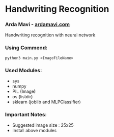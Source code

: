 # Handwriting Recognition
### Arda Mavi - [ardamavi.com](http://www.ardamavi.com/)

Handwriting recognition with neural network

### Using Commend: <br/>
`python3 main.py <ImageFileName>`

### Used Modules:
- sys
- numpy
- PIL (Image)
- os (listdir)
- sklearn (joblib and MLPClassifier)

### Important Notes:
- Suggested image size : 25x25
- Install above modules
